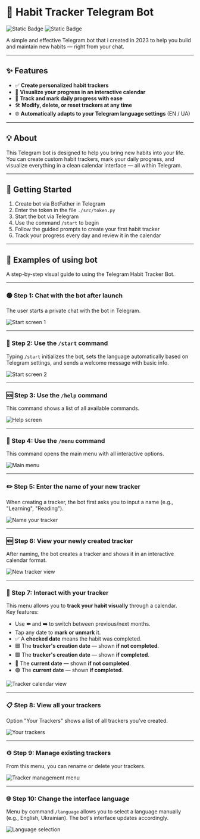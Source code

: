 # 📱 Habit Tracker Telegram Bot


![Static Badge](https://img.shields.io/badge/python-3.10-orange)
![Static Badge](https://img.shields.io/badge/aiogram-2.25.2-blue)

A simple and effective Telegram bot that i created in 2023 to help you build and maintain new habits — right from your chat.

---

## ✨ Features

- ✅ **Create personalized habit trackers**
- 📅 **Visualize your progress in an interactive calendar**
- 🔁 **Track and mark daily progress with ease**
- 🛠 **Modify, delete, or reset trackers at any time**
- 🌐 **Automatically adapts to your Telegram language settings** (EN / UA)

---

## 💡 About

This Telegram bot is designed to help you bring new habits into your life.  
You can create custom habit trackers, mark your daily progress, and visualize everything in a clean calendar interface — all within Telegram.


---

## 🚀 Getting Started

1. Create bot via BotFather in Telegram
2. Enter the token in the file `./src/token.py`
3. Start the bot via Telegram
4. Use the command `/start` to begin
5. Follow the guided prompts to create your first habit tracker
6. Track your progress every day and review it in the calendar

---

## 📌 Examples of using bot

A step-by-step visual guide to using the Telegram Habit Tracker Bot.

---

### 🟢 Step 1: Chat with the bot after launch

The user starts a private chat with the bot in Telegram.

![Start screen 1](src/documentation/images/sc_start1.png)

---

### 🚀 Step 2: Use the `/start` command

Typing `/start` initializes the bot, sets the language automatically based on Telegram settings, and sends a welcome message with basic info.

![Start screen 2](src/documentation/images/sc_start2.png)

---

### 🆘 Step 3: Use the `/help` command

This command shows a list of all available commands.

![Help screen](src/documentation/images/sc_help.png)

---

### 📖 Step 4: Use the `/menu` command

This command opens the main menu with all interactive options.

![Main menu](src/documentation/images/sc_menu.png)

---

### ✏️ Step 5: Enter the name of your new tracker

When creating a tracker, the bot first asks you to input a name (e.g., "Learning", "Reading").

![Name your tracker](src/documentation/images/sc_name.png)

---

### 🆕 Step 6: View your newly created tracker

After naming, the bot creates a tracker and shows it in an interactive calendar format.

![New tracker view](src/documentation/images/sc_tracker_new.png)

---

### 📅 Step 7: Interact with your tracker

This menu allows you to **track your habit visually** through a calendar.  
Key features:

- Use **⬅️** and **➡️** to switch between previous/next months.
- Tap any date to **mark or unmark** it.
- ✅ A **checked date** means the habit was completed.
- 🟦 The **tracker's creation date** — shown **if not completed**.
- 🟩 The **tracker's creation date** — shown **if completed**.
- 🔴 The **current date** — shown **if not completed**.
- 🟢 The **current date** — shown **if completed**.

![Tracker calendar view](src/documentation/images/sc_tracker_view.png)

---

### 📋 Step 8: View all your trackers

Option "Your Trackers" shows a list of all trackers you’ve created.

![Your trackers](src/documentation/images/sc_tracker_yours.png)

---

### ⚙️ Step 9: Manage existing trackers

From this menu, you can rename or delete your trackers.

![Tracker management menu](src/documentation/images/sc_tracker_menu.png)

---

### 🌐 Step 10: Change the interface language

Menu by command `/language` allows you to select a language manually (e.g., English, Ukrainian). The bot's interface updates accordingly.

![Language selection](src/documentation/images/sc_language.png)
